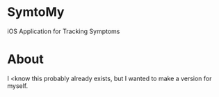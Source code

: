 # SymtoMy
iOS Application for Tracking Symptoms

# About

I <know this probably already exists, but I wanted to make a version for myself.
